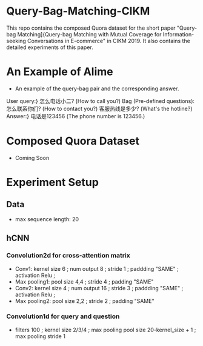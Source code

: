 # Query-Bag-Matching-CIKM

This repo contains the composed Quora dataset for the short paper "Query-bag Matching]{Query-bag Matching with Mutual Coverage for Information-seeking Conversations in E-commerce" in CIKM 2019. It also contains the detailed experiments of this paper.

# An Example of Alime
- An example of the query-bag pair and the corresponding answer.

User query:} 
怎么电话小二? (How to call you?) 
Bag (Pre-defined questions):
怎么联系你们? (How to contact you?) 
客服热线是多少? (What's the hotline?) 
Answer:} 
电话是123456 (The phone number is 123456.) 



# Composed Quora Dataset
- Coming Soon

# Experiment Setup
## Data
- max sequence length: 20
## hCNN
### Convolution2d for cross-attention matrix 
- Conv1: kernel size 6 ; num output 8 ; stride 1 ; paddding "SAME" ; activation Relu ; 
- Max pooling1: pool size 4,4 ; stride 4 ; padding "SAME"
- Conv2: kernel size 4 ; num output 16 ; stride 3 ; paddding "SAME" ; activation Relu ; 
- Max pooling2: pool size 2,2 ; stride 2 ; padding "SAME"
### Convolution1d for query and question
- filters 100 ; kernel size 2/3/4 ; max pooling pool size 20-kernel_size + 1 ; max pooling stride 1

